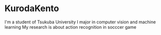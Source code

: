 # KurodaKento

I'm a student of Tsukuba University
I major in computer vision and machine learning
My research is about action recognition in socccer game
